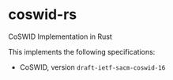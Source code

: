 # coswid-rs
CoSWID Implementation in Rust

This implements the following specifications:
- CoSWID, version `draft-ietf-sacm-coswid-16`
